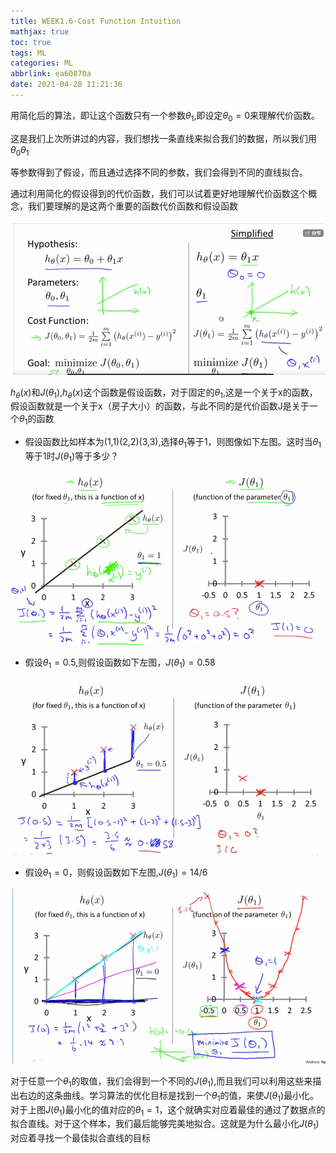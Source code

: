 ```yaml
---
title: WEEK1.6-Cost Function Intuition
mathjax: true
toc: true
tags: ML
categories: ML
abbrlink: ea60870a
date: 2021-04-28 11:21:36
---
```


用简化后的算法，即让这个函数只有一个参数$\theta_1$,即设定$\theta_0=0$来理解代价函数。

这是我们上次所讲过的内容，我们想找一条直线来拟合我们的数据，所以我们用$\theta_0$$\theta_1$

等参数得到了假设，而且通过选择不同的参数，我们会得到不同的直线拟合。

通过利用简化的假设得到的代价函数，我们可以试着更好地理解代价函数这个概念，我们要理解的是这两个重要的函数代价函数和假设函数

<!--more -->

![image-20210428081727914](WEEK1-Cost-Function-Intuition/image-20210428081727914.png)

$h_\theta(x)$和$J(\theta_1)$,$h_\theta(x)$这个函数是假设函数，对于固定的$\theta_1$,这是一个关于x的函数，假设函数就是一个关于x（房子大小）的函数，与此不同的是代价函数J是关于一个$\theta_1$的函数

- 假设函数比如样本为(1,1)(2,2)(3,3),选择$\theta_1$等于1，则图像如下左图。这时当$\theta_1$等于1时$J(\theta_1)$等于多少？

![image-20210428083155392](WEEK1-Cost-Function-Intuition/image-20210428083155392.png)

- 假设$\theta_1=0.5$,则假设函数如下左图，$J(\theta_1)=0.58$

![image-20210428083750881](WEEK1-Cost-Function-Intuition/image-20210428083750881.png)

- 假设$\theta_1=0$，则假设函数如下左图,$J(\theta_1)=14/6$

![image-20210428085140874](WEEK1-Cost-Function-Intuition/image-20210428085140874.png)

对于任意一个$\theta_1$的取值，我们会得到一个不同的$J(\theta_1)$,而且我们可以利用这些来描出右边的这条曲线。学习算法的优化目标是找到一个$\theta_1$的值，来使$J(\theta_1)$最小化。对于上图$J(\theta_1)$最小化的值对应的$\theta_1=1$，这个就确实对应着最佳的通过了数据点的拟合直线。对于这个样本，我们最后能够完美地拟合。这就是为什么最小化$J(\theta_1)$对应着寻找一个最佳拟合直线的目标

